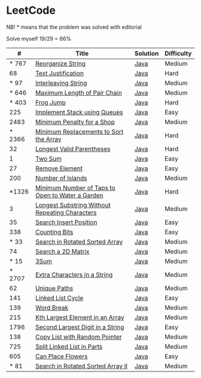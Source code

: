 # LeetCode

NB! * means that the problem was solved with editorial

Solve myself 19/29 = 66%

| #      | Title                                                                                                                               | Solution                                                                       | Difficulty |
|--------|-------------------------------------------------------------------------------------------------------------------------------------|--------------------------------------------------------------------------------|------------|
| * 767  | [Reorganize String](https://leetcode.com/problems/reorganize-string/)                                                               | [Java](src/main/java/ReorganizeString/Solution.java)                           | Medium     |
| 68     | [Text Justification](https://leetcode.com/problems/text-justification/description/)                                                 | [Java](src/main/java/TextJustification/Solution.java)                          | Hard       |
| * 97   | [Interleaving String](https://leetcode.com/problems/interleaving-string/)                                                           | [Java](src/main/java/InterleavingString/Solution.java)                         | Medium     |
| * 646  | [Maximum Length of Pair Chain](https://leetcode.com/problems/maximum-length-of-pair-chain/)                                         | [Java](src/main/java/MaximumLengthOfPairChain/Solution.java)                   | Medium     |
| * 403  | [Frog Jump](https://leetcode.com/problems/frog-jump/)                                                                               | [Java](src/main/java/FrogJump/Solution.java)                                   | Hard       |
| 225    | [Implement Stack using Queues](https://leetcode.com/problems/implement-stack-using-queues/)                                         | [Java](src/main/java/StackUsingQueues/MyStack.java)                            | Easy       |
| 2483   | [Minimum Penalty for a Shop](https://leetcode.com/problems/minimum-penalty-for-a-shop/)                                             | [Java](src/main/java/MinimumPenalty/Solution.java)                             | Medium     |
| * 2366 | [Minimum Replacements to Sort the Array](https://leetcode.com/problems/minimum-replacements-to-sort-the-array/)                     | [Java](src/main/java/MinimumReplacementsToSortTheArray/Solution.java)          | Hard       |
| 32     | [Longest Valid Parentheses](https://leetcode.com/problems/longest-valid-parentheses/)                                               | [Java](src/main/java/LongestValidParentheses/Solution.java)                    | Hard       |
| 1      | [Two Sum](https://leetcode.com/problems/two-sum/)                                                                                   | [Java](src/main/java/TwoSum/Solution.java)                                     | Easy       |
| 27     | [Remove Element](https://leetcode.com/problems/remove-element/)                                                                     | [Java](src/main/java/RemoveElement/Solution.java)                              | Easy       |
| 200    | [Number of Islands](https://leetcode.com/problems/number-of-islands/)                                                               | [Java](src/main/java/NumberOfIslands/Solution.java)                            | Medium     |
| *1326  | [Minimum Number of Taps to Open to Water a Garden](https://leetcode.com/problems/minimum-number-of-taps-to-open-to-water-a-garden/) | [Java](src/main/java/MinimumNumberOfTapsToOpenToWaterAGarden/Solution.java)    | Hard       |
| 3      | [Longest Substring Without Repeating Characters](https://leetcode.com/problems/longest-substring-without-repeating-characters/)     | [Java](src/main/java/LongestSubstringWithoutRepeatingCharacters/Solution.java) | Medium     |
| 35     | [Search Insert Position](https://leetcode.com/problems/search-insert-position/)                                                     | [Java](src/main/java/SearchInsertPosition/Solution.java)                       | Easy       |
| 338    | [Counting Bits](https://leetcode.com/problems/counting-bits/)                                                                       | [Java](src/main/java/CountingBits/Solution.java)                               | Easy       |
| * 33   | [Search in Rotated Sorted Array](https://leetcode.com/problems/search-in-rotated-sorted-array/)                                     | [Java](src/main/java/SearchInRotatedSortedArray/Solution.java)                 | Medium     |
| 74     | [Search a 2D Matrix](https://leetcode.com/problems/search-a-2d-matrix/)                                                             | [Java](src/main/java/Search2DMatrix/Solution.java)                             | Medium     |
| * 15   | [3Sum](https://leetcode.com/problems/3sum/)                                                                                         | [Java](src/main/java/ThreeSum/Solution.java)                                   | Medium     |
| * 2707 | [Extra Characters in a String](https://leetcode.com/problems/extra-characters-in-a-string)                                          | [Java](src/main/java/ExtraCharactersInAString/Solution.java)                   | Medium     |
| 62     | [Unique Paths](https://leetcode.com/problems/unique-paths)                                                                          | [Java](src/main/java/UniquePaths/Solution.java)                                | Medium     |
| 141    | [Linked List Cycle](https://leetcode.com/problems/linked-list-cycle/)                                                               | [Java](src/main/java/LinkedListCycle/Solution.java)                            | Easy       |
| 139    | [Word Break](https://leetcode.com/problems/word-break/)                                                                             | [Java](src/main/java/WordBreak/Solution.java)                                  | Medium     |
| 215    | [Kth Largest Element in an Array](https://leetcode.com/problems/kth-largest-element-in-an-array/)                                   | [Java](src/main/java/KthLargestElementInAnArray/Solution.java)                 | Medium     |
| 1796   | [Second Largest Digit in a String](https://leetcode.com/problems/second-largest-digit-in-a-string/)                                 | [Java](src/main/java/SecondLargestDigitInAString/Solution.java)                | Easy       |
| 138    | [Copy List with Random Pointer](https://leetcode.com/problems/copy-list-with-random-pointer/)                                       | [Java](src/main/java/CopyListWithRandomPointer/Solution.java)                  | Medium     |
| 725    | [Split Linked List in Parts](https://leetcode.com/problems/split-linked-list-in-parts/)                                             | [Java](src/main/java/SplitLinkedListInParts/Solution.java)                     | Medium     |
| 605    | [Can Place Flowers](https://leetcode.com/problems/can-place-flowers/)                                                               | [Java](src/main/java/CanPlaceFlowers/Solution.java)                            | Easy       |
| * 81   | [Search in Rotated Sorted Array II](https://leetcode.com/problems/search-in-rotated-sorted-array-ii/)                               | [Java](src/main/java/SearchInRotatedSortedArrayII/Solution.java)               | Medium     |

